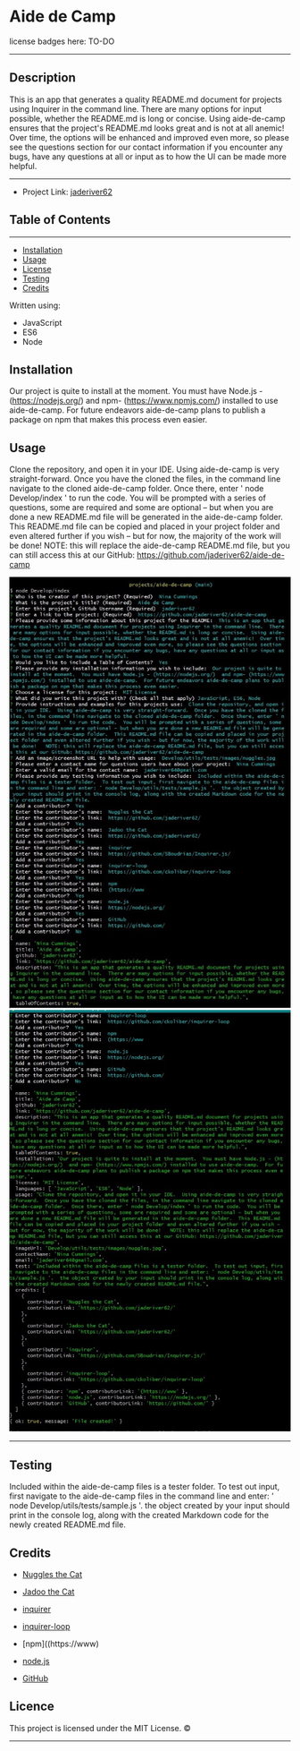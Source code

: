 
# Aide de Camp

license badges here: TO-DO

---------------------------------------


## Description

This is an app that generates a quality README.md document for projects using Inquirer in the command line.  There are many options for input possible, whether the README.md is long or concise.  Using aide-de-camp ensures that the project's README.md looks great and is not at all anemic!  Over time, the options will be enhanced and improved even more, so please see the questions section for our contact information if you encounter any bugs, have any questions at all or input as to how the UI can be made more helpful.

---------------------------------------

* Project Link: [jaderiver62](https://github.com/jaderiver62/aide-de-camp)



## Table of Contents
---------------------------------------
* [Installation](#installation)
* [Usage](#usage)
* [License](#license)
* [Testing](#testing)
* [Credits](#credits)



Written using:

* JavaScript
* ES6
* Node

## Installation

Our project is quite to install at the moment.  You must have Node.js - (https://nodejs.org/)  and npm- (https://www.npmjs.com/) installed to use aide-de-camp.  For future endeavors aide-de-camp plans to publish a package on npm that makes this process even easier.

## Usage

Clone the repository, and open it in your IDE.  Using aide-de-camp is very straight-forward.  Once you have the cloned the files, in the command line navigate to the cloned aide-de-camp folder.  Once there, enter ' node Develop/index ' to run the code.  You will be prompted with a series of questions, some are required and some are optional – but when you are done a new README.md file will be generated in the aide-de-camp folder.  This README.md file can be copied and placed in your project folder and even altered further if you wish – but for now, the majority of the work will be done!   NOTE: this will replace the aide-de-camp README.md file, but you can still access this at our GitHub: https://github.com/jaderiver62/aide-de-camp

![Project Usage Image](Develop/utils/tests/images/screenshot1.jpg)
![Project Usage Image](Develop/utils/tests/images/screenshot2.jpg)

---------------------------------------



## Testing

Included within the aide-de-camp files is a tester folder.  To test out input, first navigate to the aide-de-camp files in the command line and enter: ' node Develop/utils/tests/sample.js '.  the object created by your input should print in the console log, along with the created Markdown code for the newly created README.md file.

## Credits


* [Nuggles the Cat](https://github.com/jaderiver62/)

* [Jadoo the Cat](https://github.com/jaderiver62/)

* [inquirer](https://github.com/SBoudrias/Inquirer.js/)

* [inquirer-loop](https://github.com/ckoliber/inquirer-loop)

* [npm]((https://www)

* [node.js](https://nodejs.org/)

* [GitHub](https://github.com/)
 



## Licence

This project is licensed under the MIT License.
&copy; 

---------------------------------------

